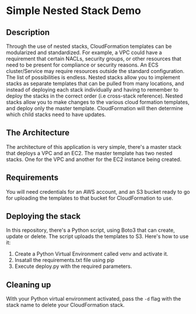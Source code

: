 # Simple Nested Stack Demo

## Description
Through the use of nested stacks, CloudFormation templates can be modularized and standardized. For example, a VPC could have a requirement that certain NACLs, security groups, or other resources that need to be present for compliance or security reasons. An ECS cluster/Service may require resources outside the standard configuration. The list of possibilities is endless. Nested stacks allow you to implement stacks as separate templates that can be pulled from many locations, and instead of deploying each stack individually and having to remember to deploy the stacks in the correct order (i.e cross-stack reference). Nested stacks allow you to make changes to the various cloud formation templates, and deploy only the master template. CloudFormation will then determine which child stacks need to have updates.

## The Architecture
The architecture of this application is very simple, there's a master stack that deploys a VPC and an EC2. The master template has two nested stacks. One for the VPC and another for the EC2 instance being created.

## Requirements
You will need credentials for an AWS account, and an S3 bucket ready to go for uploading the templates to that bucket for CloudFormation to use.

## Deploying the stack
In this repository, there's a Python script, using Boto3 that can create, update or delete. The script uploads the templates to S3. Here's how to use it:
1. Create a Python Virtual Environment called venv and activate it.
2. Insatall the requirements.txt file using pip
3. Execute deploy.py with the required parameters.

## Cleaning up
With your Python virtual environment activated, pass the `-d` flag with the stack name to delete your CloudFormation stack.